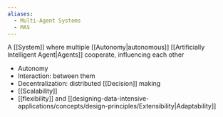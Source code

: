 ```yaml
---
aliases:
  - Multi-Agent Systems
  - MAS
---
```

A [[System]] where multiple [[Autonomy|autonomous]] [[Artificially Intelligent Agent|Agents]] cooperate, influencing each other

- Autonomy
- Interaction: between them
- Decentralization: distributed [[Decision]] making
- [[Scalability]]
- [[flexibility]] and [[designing-data-intensive-applications/concepts/design-principles/Extensibility|Adaptability]]

